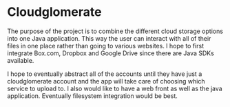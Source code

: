 Cloudglomerate
==============

The purpose of the project is to combine the different cloud storage options into one Java application.
This way the user can interact with all of their files in one place rather than going to various websites.
I hope to first integrate Box.com, Dropbox and Google Drive since there are Java SDKs available.

I hope to eventually abstract all of the accounts until they have just a cloudglomerate account and the app will take
care of choosing which service to upload to.  I also would like to have a web front as well as the java application.
Eventually filesystem integration would be best.
